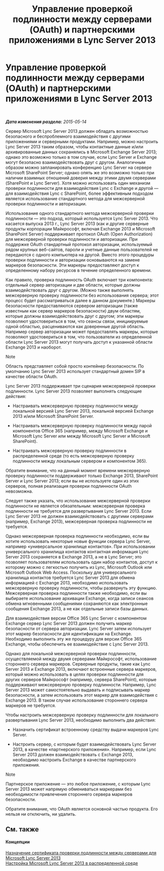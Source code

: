 ﻿---
title: Управление проверкой подлинности между серверами (OAuth) и партнерскими приложениями в Lync Server 2013
TOCTitle: Управление проверкой подлинности между серверами (OAuth) и партнерскими приложениями в Lync Server 2013
ms:assetid: 38848373-c8c6-4097-bf7f-699fe471348d
ms:mtpsurl: https://technet.microsoft.com/ru-ru/library/JJ204817(v=OCS.15)
ms:contentKeyID: 49309455
ms.date: 05/19/2016
mtps_version: v=OCS.15
ms.translationtype: HT
---

# Управление проверкой подлинности между серверами (OAuth) и партнерскими приложениями в Lync Server 2013

 

_**Дата изменения раздела:** 2015-05-14_

Сервер Microsoft Lync Server 2013 должен обладать возможностью безопасного и беспроблемного взаимодействия с другими приложениями и серверными продуктами. Например, можно настроить Lync Server 2013 таким образом, чтобы контактные данные и/или архивированные данных сохранялись в Microsoft Exchange Server 2013; однако это возможно только в том случае, если Lync Server и Exchange могут безопасно взаимодействовать друг с другом. Аналогичным образом можно запланировать конференцию Lync Server на сервере Microsoft SharePoint Server; однако опять же это возможно только при наличии взаимных отношений доверия между этими двумя серверами (SharePoint и Lync Server). Хотя можно использовать один механизм проверки подлинности для взаимодействия Lync с Exchange и другой — для взаимодействия Lync с SharePoint, более эффективным подходом является использование стандартного метода для межсерверной проверки подлинности и авторизации.

Использование одного стандартного метода межсерверной проверки подлинности — это подход, который используется Lync Server 2013. Что касается выпуска 2013 г., Lync Server 2013 (как и другие серверные продукты корпорации Майкрософт, включая Exchange 2013 и Microsoft SharePoint Server) поддерживает протокол OAuth (Open Authorization) для межсерверной проверки подлинности и авторизации. При поддержке OAuth стандартный протокол авторизации, используемый рядом крупных веб-сайтов, пароли и учетные данные пользователей не передаются с одного компьютера на другой. Вместо этого процедуры проверки подлинности и авторизации основываются на замене маркеров безопасности. Эти маркеры предоставляют доступ к определенному набору ресурсов в течение определенного времени.

Как правило, проверка подлинность OAuth включает три компонента: отдельный сервер авторизации и две области, которые должны взаимодействовать друг с другом. (Можно также выполнять межсерверную проверку подлинности без использования сервера; этот процесс будет рассматриваться далее в данном документе.) Маркеры безопасности предоставляются сервером авторизации (также известным как сервер маркеров безопасности) двум областям, которые должны взаимодействовать друг с другом; эти маркеры позволяют удостовериться в том, что сеансы связи, инициируемые одной областью, расцениваются как доверенные другой область. Например сервер авторизации может предоставлять маркеры, которые позволяют удостовериться в том, что пользователи из определенной области Lync Server 2013 могут получать доступ к указанной области Exchange 2013 и наоборот.

> [!NOTE]  
> Область представляет собой просто контейнер безопасности. По умолчанию Lync Server 2013 использует стандартный домен SIP в качестве области OAuth.

Lync Server 2013 поддерживает три сценария межсерверной проверки подлинности. Lync Server 2013 позволяет выполнять следующие действия:

  - Настраивать межсерверную проверку подлинности между локальной версией Lync Server 2013, локальной версией Exchange 2013 и/или Microsoft SharePoint Server.

  - Настраивать межсерверную проверку подлинности между парой компонентов Office 365 (например, между Microsoft Exchange и Microsoft Lync Server или между Microsoft Lync Server и Microsoft SharePoint).

  - Настраивать межсерверную проверку подлинности в распределенной среде (то есть межсерверную проверку подлинности между локальным сервером и компонентом 365).

Обратите внимание, что на данный момент времени межсерверную проверку подлинности поддерживают только Exchange 2013, SharePoint Server и Lync Server 2013; если вы не используете один из этих серверов, полная реализация проверки подлинности OAuth невозможна.

Следует также указать, что использование межсерверной проверки подлинности не является обязательным: межсерверная проверка подлинности не требуется для развертывания Lync Server 2013. Если Lync Server 2013 не должен взаимодействовать с другими серверами (например, Exchange 2013), межсерверная проверка подлинности не требуется.

Однако межсерверная проверка подлинности необходимо, если вы хотите использовать некоторые новые функции сервера Lync Server, например «универсальное хранилище контактов». При использовании универсального хранилища контактов контактная информация Lync Server 2013 сохраняется в Exchange 2013, а не в Lync Server; это позволяет пользователям использовать один набор контактов, доступ к которому можно с легкостью получить из Lync, Microsoft Outlook или Microsoft Outlook Web Access. Поскольку для универсального хранилища контактов требуется Lync Server 2013 для обмена информацией с Exchange 2013, необходимо использовать межсерверную проверку подлинности, чтобы развернуть эту функцию. Межсерверная проверка подлинности также необходимо, если вы выбираете использование архивации Exchange, когда записи сеансов обмена мгновенными сообщениями сохраняются как электронные сообщения Exchange 2013, а не как отдельные записи базы данных.

Для взаимодействия версии Office 365 Lync Server с компонентом Exchange сервер Lync Server 2013 должен получить маркер безопасности от сервера авторизации. Lync Server затем использует этот маркер безопасности для идентификации на Exchange. Необходимо выполнить эту же процедуру для версии Office 365 Exchange, чтобы обеспечить ее взаимодействие с Lync Server 2013.

Однако для локальной межсерверной проверки подлинности, осуществляемой между двумя серверами Майкрософт, использование стороннего сервера маркеров. Серверные продукты, такие как Lync Server 2013 и Exchange 2013, включают встроенные сервера маркеров, который можно использовать в целях проверки подлинности для других серверов Майкрософт (например, сервера SharePoint), которые поддерживают межсерверную проверку подлинности. Например, Lync Server 2013 может самостоятельно выдавать и подписывать маркер безопасности, а затем использовать этот маркер для взаимодействия с Exchange 2013. В таком случае использование стороннего сервера маркеров не требуется.

Чтобы настроить межсерверную проверку подлинности для локального развертывания Lync Server 2013, необходимо выполнить два действия:

  - Назначить сертификат встроенному средству выдачи маркеров Lync Server.

  - Настроить сервер, с которым будет взаимодействовать Lync Server 2013, в качестве «партнерского приложения». Например, если Lync Server 2013 должен взаимодействовать с Exchange 2013, необходимо настроить Exchange в качестве партнерского приложения.

> [!NOTE]  
> Партнерское приложение — это любое приложение, с которым Lync Server 2013 может напрямую обмениваться маркерами без необходимости привлечения стороннего сервера маркеров безопасности.

Обратите внимание, что OAuth является основной частью продукта. Его нельзя ни отключить, ни удалить.

## См. также

#### Концепции

[Назначение сертификата проверки подлинности между серверами для Microsoft Lync Server 2013](lync-server-2013-assigning-a-server-to-server-authentication-certificate-to-lync-server-2013.md)  
[Настройка Microsoft Lync Server 2013 в распределенной среде](lync-server-2013-configuring-lync-server-in-a-cross-premises-environment.md)

